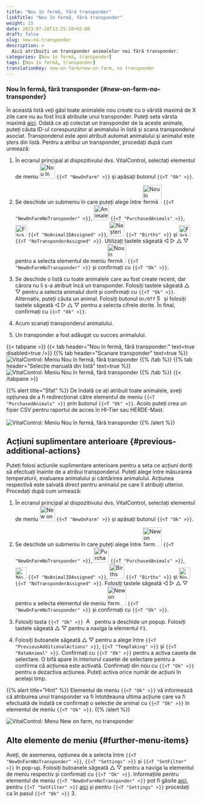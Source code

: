 ```yaml
---
title: "Nou în fermă, fără transponder"
linkTitle: "Nou în fermă, fără transponder"
weight: 15
date: 2023-07-28T13:25:28+02:00
draft: false
slug: new-no-transponder
description: >
  Aici atribuiți un transponder animalelor noi fără transponder.
categories: [Nou în fermă, transponder]
tags: [Nou în fermă, transponder]
translationKey: new-on-farm/new-on-farm, no transponder
---
```

### Nou în fermă, fără transponder {#new-on-farm-no-transponder}

În această listă veți găsi toate animalele nou create cu o vârstă maximă de X zile care nu au fost încă atribuite unui transponder. Puteți seta vârsta maximă [aici](/en/docs/settings/animal-registration/#set-default-values). Odată ce ați colectat un transponder de la aceste animale, puteți căuta ID-ul corespunzător al animalului în listă și scana transponderul asociat. Transponderul este apoi atribuit automat animalului și animalul este șters din listă. Pentru a atribui un transponder, procedați după cum urmează:

1. În ecranul principal al dispozitivului dvs. VitalControl, selectați elementul de meniu <img src="/icons/main/new-on-farm.svg" width="40" align="bottom" alt="Nou în fermă" /> `{{<T "NewOnFarm" >}}` și apăsați butonul `{{<T "Ok" >}}`.

2. Se deschide un submeniu în care puteți alege între <img src="/icons/registration/new-on-farm-no-transponder.svg" width="50" align="bottom" alt="Nou în fermă, fără transponder" /> `{{<T "NewOnFarmNoTransponder" >}}`, <img src="/icons/main/new-on-farm.svg" width="40" align="bottom" alt="Animale achiziționate" /> `{{<T "PurchasedAnimals" >}}`, <img src="/icons/registration/no-eartag-number.svg" width="30" align="bottom" alt="Fără ID național al animalului" /> `{{<T "NoAnimalIDAssigned" >}}`, <img src="/icons/main/births.svg" width="40" align="bottom" alt="Nașteri" /> `{{<T "Births" >}}` și <img src="/icons/registration/no-transponder.svg" width="30" align="bottom" alt="Fără transponder atribuit" /> `{{<T "NoTransponderAssigned" >}}`. Utilizați tastele săgeată ◁ ▷ △ ▽ pentru a selecta elementul de meniu <img src="/icons/registration/new-on-farm-no-transponder.svg" width="50" align="bottom" alt="Nou în fermă, fără transponder" /> `{{<T "NewOnFarmNoTransponder" >}}` și confirmați cu `{{<T "Ok" >}}`.

3. Se deschide o listă cu toate animalele care au fost create recent, dar cărora nu li s-a atribuit încă un transponder. Folosiți tastele săgeată △ ▽ pentru a selecta animalul dorit și confirmați cu `{{<T "Ok" >}}`. Alternativ, puteți căuta un animal. Folosiți butonul `On/Off` <img src="/icons/footer/search.svg" width="15" align="bottom" alt="Search" /> și folosiți tastele săgeată ◁ ▷ △ ▽ pentru a selecta cifrele dorite. În final, confirmați cu `{{<T "Ok" >}}`.

4. Acum scanați transponderul animalului.

5. Un transponder a fost adăugat cu succes animalului.

{{< tabpane >}}
{{< tab header="Nou în fermă, fără transponder:" text=true disabled=true />}}
{{% tab header="Scanare transponder" text=true %}}
![VitalControl: Meniu Nou în fermă, fără transponder](../images/notransponder-scan.png "Nou în fermă, fără transponder")
{{% /tab %}}
{{% tab header="Selecție manuală din listă" text=true %}}
![VitalControl: Meniu Nou în fermă, fără transponder](../images/notransponder.png "Nou în fermă, fără transponder")
{{% /tab %}}
{{< /tabpane >}}

{{% alert title="Sfat" %}}
De îndată ce ați atribuit toate animalele, aveți opțiunea de a fi redirecționat către elementul de meniu `{{<T "PurchasedAnimals" >}}` prin butonul `{{<T "Ok" >}}`. Acolo puteți crea un fișier CSV pentru raportul de acces în HI-Tier sau HERDE-Mast. <br/>
<br/>
![VitalControl: Meniu Nou în fermă, fără transponder](../images/redirect.png "Redirecționare")
{{% /alert %}}

## Acțiuni suplimentare anterioare {#previous-additional-actions}

Puteți folosi acțiunile suplimentare anterioare pentru a seta ce acțiuni doriți să efectuați înainte de a atribui transponderul. Puteți alege între măsurarea temperaturii, evaluarea animalului și cântărirea animalului. Acțiunea respectivă este salvată direct pentru animalul pe care îl atribuiți ulterior. Procedați după cum urmează:

1. În ecranul principal al dispozitivului dvs. VitalControl, selectați elementul de meniu <img src="/icons/main/new-on-farm.svg" width="40" align="bottom" alt="New on farm" /> `{{<T "NewOnFarm" >}}` și apăsați butonul `{{<T "Ok" >}}`.

2. Se deschide un submeniu în care puteți alege între <img src="/icons/registration/new-on-farm-no-transponder.svg" width="50" align="bottom" alt="New on farm, no transponder" /> `{{<T "NewOnFarmNoTransponder" >}}`, <img src="/icons/main/new-on-farm.svg" width="40" align="bottom" alt="Purchased animals" /> `{{<T "PurchasedAnimals" >}}`, <img src="/icons/registration/no-eartag-number.svg" width="30" align="bottom" alt="No national animal ID" /> `{{<T "NoAnimalIDAssigned" >}}`, <img src="/icons/main/births.svg" width="40" align="bottom" alt="Births" /> `{{<T "Births" >}}` și <img src="/icons/registration/no-transponder.svg" width="30" align="bottom" alt="No transponder assigned" /> `{{<T "NoTransponderAssigned" >}}`. Folosiți tastele săgeată ◁ ▷ △ ▽ pentru a selecta elementul de meniu <img src="/icons/registration/new-on-farm-no-transponder.svg" width="50" align="bottom" alt="New on farm, no transponder" /> `{{<T "NewOnFarmNoTransponder" >}}` și confirmați cu `{{<T "Ok" >}}`.


3. Folosiți tasta `{{<T "Ok" >}}` &nbsp;<img src="/icons/footer/open-popup.svg" width="15" align="bottom" alt="Aufruf Popup" />&nbsp; pentru a deschide un popup. Folosiți tastele săgeată △ ▽ pentru a naviga la elementul `F3`.

4. Folosiți butoanele săgeată △ ▽ pentru a alege între `{{<T "PreviousAdditionalActions" >}}`, `{{<T "TempTaking" >}}` și `{{<T "RateAnimal" >}}`. Confirmați cu `{{<T "Ok" >}}` pentru a activa caseta de selectare. O bifă apare în interiorul casetei de selectare pentru a confirma că acțiunea este activată. Confirmați din nou cu `{{<T "Ok" >}}` pentru a dezactiva acțiunea. Puteți activa orice număr de acțiuni în același timp.

{{% alert title="Hint" %}}
Elementul de meniu `{{<T "Ok" >}}` vă informează că atribuirea unui transponder va fi întotdeauna ultima acțiune care va fi efectuată de îndată ce confirmați o selecție de animal cu `{{<T "Ok" >}}` în elementul de meniu `{{<T "Ok" >}}`.
{{% /alert %}}

![VitalControl: Menu New on farm, no transponder](../images/actions.png "Additional actions")

 ## Alte elemente de meniu {#further-menu-items}

Aveți, de asemenea, opțiunea de a selecta între `{{<T "NewOnFarmNoTransponder" >}}`, `{{<T "Settings" >}}` și `{{<T "SetFilter" >}}` în pop-up. Folosiți butoanele săgeată △ ▽ pentru a naviga la elementul de meniu respectiv și confirmați cu `{{<T "Ok" >}}`. Informațiile pentru elementul de meniu `{{<T "NewOnFarmNoTransponder" >}}` pot fi găsite [aici](/en/docs/settings/animal-registration/#set-default-values), pentru `{{<T "SetFilter" >}}` [aici](/en/docs/filter/) și pentru `{{<T "Settings" >}}` procedați ca în pasul `{{<T "Ok" >}}` 3.
